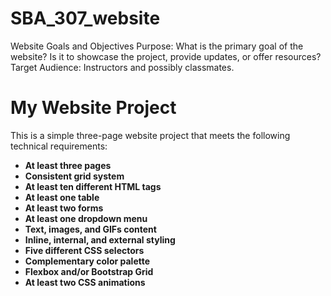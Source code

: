 # SBA_307_website
Website Goals and Objectives
Purpose: What is the primary goal of the website? Is it to showcase the project, provide updates, or offer resources?
Target Audience: Instructors and possibly classmates.
# My Website Project

This is a simple three-page website project that meets the following technical requirements:

- **At least three pages**
- **Consistent grid system**
- **At least ten different HTML tags**
- **At least one table**
- **At least two forms**
- **At least one dropdown menu**
- **Text, images, and GIFs content**
- **Inline, internal, and external styling**
- **Five different CSS selectors**
- **Complementary color palette**
- **Flexbox and/or Bootstrap Grid**
- **At least two CSS animations**



